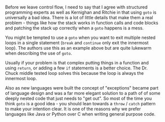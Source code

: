 Before we leave control flow, I need to say that I agree with structured programming experts as well as Kernighan and Ritchie in
that using `goto` is universally a bad idea.  There is a lot of little details that make them a real problem - things like how the stack
works in function calls and code blocks and patching the stack up correctly when a `goto` happens is a mess.

You might be tempted to use a `goto` when you want to exit multiple nested loops in a single statement (`break` and `continue` only
exit the innermost loop).  The authors use this as an example above but are quite lukewarm when describing the use of `goto`.

Usually if your problem is that complex putting things in a function and using `return`, or adding a few `if` statements is a better
choice.  The Dr. Chuck middle tested loop solves this because the loop is always the innermost loop.

Also as new languages were built the concept of "exceptions" became part of language design and was a far more elegant solution to
a path of of some deeply nested code that just needs to "get out".  So most of the time you think `goto` is a good idea - you should
lean towards a `throw` / `catch` pattern to make your intention clear.  It is one of the reasons why we prefer languages like Java
or Python over C when writing general purpose code.

